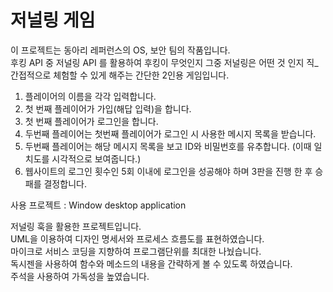 # 저널링 게임

이 프로젝트는 동아리 레퍼런스의 OS, 보안 팀의 작품입니다.<br>
후킹 API 중 저널링 API 를 활용하여 후킹이 무엇인지 그중 저널링은 어떤 것 인지 직_간접적으로 체험할 수 있게 해주는 간단한 2인용 게임입니다.<br>

1. 플레이어의 이름을 각각 입력합니다.
2. 첫 번째 플레이어가 가입(해답 입력)을 합니다.
3. 첫 번째 플레이어가 로그인을 합니다.
4. 두번째 플레이어는 첫번째 플레이어가 로그인 시 사용한 메시지 목록을 받습니다.
5. 두번째 플레이어는 해당 메시지 목록을 보고 ID와 비밀번호를 유추합니다. (이때 일치도를 시각적으로 보여줍니다.)
6. 웹사이트의 로그인 횟수인 5회 이내에 로그인을 성공해야 하며 3판을 진행 한 후 승패를 결정합니다.

사용 프로젝트 : Window desktop application<br>

저널링 훅을 활용한 프로젝트입니다.<br>
UML을 이용하여 디자인 명세서와 프로세스 흐름도를 표현하였습니다.<br>
마이크로 서비스 코딩을 지향하여 프로그램단위를 최대한 나눴습니다.<br>
독시젠을 사용하여 함수와 메소드의 내용을 간략하게 볼 수 있도록 하였습니다.<br>
주석을 사용하여 가독성을 높였습니다.
